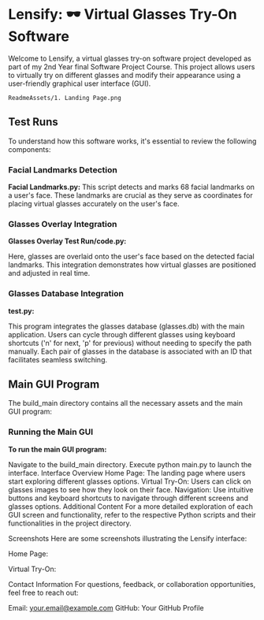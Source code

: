 # **Lensify: 🕶️ Virtual Glasses Try-On Software**

Welcome to Lensify, a virtual glasses try-on software project developed as part of my 2nd Year final Software Project Course. This project allows users to virtually try on different glasses and modify their appearance using a user-friendly graphical user interface (GUI).

    ReadmeAssets/1. Landing Page.png

## **Test Runs**
To understand how this software works, it's essential to review the following components:

### **Facial Landmarks Detection**

**Facial Landmarks.py:**
This script detects and marks 68 facial landmarks on a user's face. These landmarks are crucial as they serve as coordinates for placing virtual glasses accurately on the user's face.


### **Glasses Overlay Integration**

**Glasses Overlay Test Run/code.py:**

Here, glasses are overlaid onto the user's face based on the detected facial landmarks. This integration demonstrates how virtual glasses are positioned and adjusted in real time.

### **Glasses Database Integration**
**test.py:**

This program integrates the glasses database (glasses.db) with the main application. Users can cycle through different glasses using keyboard shortcuts ('n' for next, 'p' for previous) without needing to specify the path manually. Each pair of glasses in the database is associated with an ID that facilitates seamless switching.

## **Main GUI Program**
The build_main directory contains all the necessary assets and the main GUI program:

### **Running the Main GUI**
**To run the main GUI program:**

Navigate to the build_main directory.
Execute python main.py to launch the interface.
Interface Overview
Home Page: The landing page where users start exploring different glasses options.
Virtual Try-On: Users can click on glasses images to see how they look on their face.
Navigation: Use intuitive buttons and keyboard shortcuts to navigate through different screens and glasses options.
Additional Content
For a more detailed exploration of each GUI screen and functionality, refer to the respective Python scripts and their functionalities in the project directory.

Screenshots
Here are some screenshots illustrating the Lensify interface:

Home Page:


Virtual Try-On:


Contact Information
For questions, feedback, or collaboration opportunities, feel free to reach out:

Email: your.email@example.com
GitHub: Your GitHub Profile